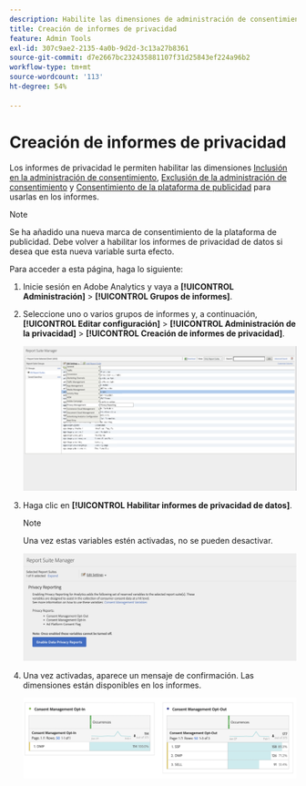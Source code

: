 ```yaml
---
description: Habilite las dimensiones de administración de consentimiento.
title: Creación de informes de privacidad
feature: Admin Tools
exl-id: 307c9ae2-2135-4a0b-9d2d-3c13a27b8361
source-git-commit: d7e2667bc232435881107f31d25843ef224a96b2
workflow-type: tm+mt
source-wordcount: '113'
ht-degree: 54%

---
```


# Creación de informes de privacidad

Los informes de privacidad le permiten habilitar las dimensiones [Inclusión en la administración de consentimiento](/help/components/dimensions/cm-opt-in.md), [Exclusión de la administración de consentimiento](/help/components/dimensions/cm-opt-out.md) y [Consentimiento de la plataforma de publicidad](/help/components//dimensions/ad-consent.md) para usarlas en los informes.

>[!NOTE]
>
>Se ha añadido una nueva marca de consentimiento de la plataforma de publicidad. Debe volver a habilitar los informes de privacidad de datos si desea que esta nueva variable surta efecto.

Para acceder a esta página, haga lo siguiente:

1. Inicie sesión en Adobe Analytics y vaya a **[!UICONTROL Administración]** > **[!UICONTROL Grupos de informes]**.
1. Seleccione uno o varios grupos de informes y, a continuación, **[!UICONTROL Editar configuración]** > **[!UICONTROL Administración de la privacidad]** > **[!UICONTROL Creación de informes de privacidad]**.

   ![Editar configuración](assets/rsm-privacy-select.png)

1. Haga clic en **[!UICONTROL Habilitar informes de privacidad de datos]**.

   >[!NOTE]
   >
   >Una vez estas variables estén activadas, no se pueden desactivar.

   ![Activar](assets/rsm-privacy-enable.png)

1. Una vez activadas, aparece un mensaje de confirmación. Las dimensiones están disponibles en los informes.

   ![Informe](assets/consent-management.png)
